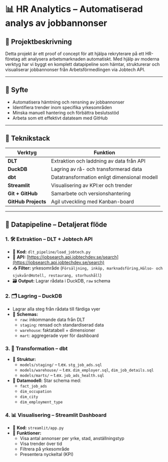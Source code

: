 # 📊 HR Analytics – Automatiserad analys av jobbannonser

## 📌 Projektbeskrivning

Detta projekt är ett proof of concept för att hjälpa rekryterare på ett HR-företag att analysera arbetsmarknaden automatiskt. Med hjälp av moderna verktyg har vi byggt en komplett datapipeline som hämtar, strukturerar och visualiserar jobbannonser från Arbetsförmedlingen via Jobtech API.

---

## 🎯 Syfte

- Automatisera hämtning och rensning av jobbannonser
- Identifiera trender inom specifika yrkesområden
- Minska manuell hantering och förbättra beslutsstöd
- Arbeta som ett effektivt datateam med GitHub

---

## 🔧 Teknikstack

| Verktyg         | Funktion                                |
|------------------|-----------------------------------------|
| **DLT**          | Extraktion och laddning av data från API |
| **DuckDB**       | Lagring av rå- och transformerad data    |
| **dbt**          | Datatransformation enligt dimensional modell |
| **Streamlit**    | Visualisering av KPI:er och trender      |
| **Git + GitHub** | Samarbete och versionshantering         |
| **GitHub Projects** | Agil utveckling med Kanban-board       |

---

## 🔄 Datapipeline – Detaljerat flöde

### 1. 🛠️ **Extraktion – DLT + Jobtech API**
- 📄 **Kod:** `dlt_pipeline/load_jobtech.py`
- 🔗 **API:** [https://jobsearch.api.jobtechdev.se/search](https://jobsearch.api.jobtechdev.se/search)
- 📥 **Filter:** yrkesområde (`Försäljning, inköp, marknadsföring,Hälso- och sjukvårdHotell, restaurang, storhushåll`)
- 🗃️ **Output:** Lagrar rådata i DuckDB, `raw` schema

### 2. 🗂️ **Lagring – DuckDB**
- Lagrar alla steg från rådata till färdiga vyer
- 📁 **Schemas:**
  - `raw`: inkommande data från DLT
  - `staging`: rensad och standardiserad data
  - `warehouse`: faktatabell + dimensioner
  - `mart`: aggregerade vyer för dashboard

### 3. 🔄 **Transformation – dbt**
- 📁 **Struktur:**
  - `models/staging/` – t.ex. `stg_job_ads.sql`
  - `models/warehouse/` – t.ex. `dim_employer.sql`, `dim_job_details.sql`
  - `models/marts/` – t.ex. `job_ads_health.sql`
- 🧱 **Datamodell:** Star schema med:
  - `fact_job_ads`
  - `dim_occupation`
  - `dim_city`
  - `dim_employment_type`

### 4. 📊 **Visualisering – Streamlit Dashboard**
- 📄 **Kod:** `streamlit/app.py`
- 📌 **Funktioner:**
  - Visa antal annonser per yrke, stad, anställningstyp
  - Visa trender över tid
  - Filtrera på yrkesområde
  - Presentera nyckeltal (KPI)

